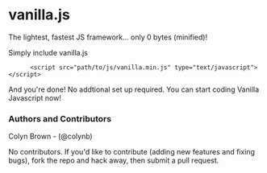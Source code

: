 vanilla.js
==========

The lightest, fastest JS framework... only 0 bytes (minified)!

Simply include vanilla.js

```
      <script src="path/to/js/vanilla.min.js" type="text/javascript"></script>
```

And you're done! No addtional set up required. You can start coding Vanilla Javascript now!

### Authors and Contributors
Colyn Brown - (@colynb)

No contributors. If you'd like to contribute (adding new features and fixing bugs), fork the repo and hack away, then submit a pull request.



